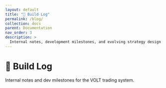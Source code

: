 ```yaml
---
layout: default
title: "🧠 Build Log"
permalink: /blog/
collection: docs
parent: Documentation
nav_order: 3
description: >
  Internal notes, development milestones, and evolving strategy design decisions from the VOLT system creator.
---
```



# 🧠 Build Log

Internal notes and dev milestones for the VOLT trading system.
